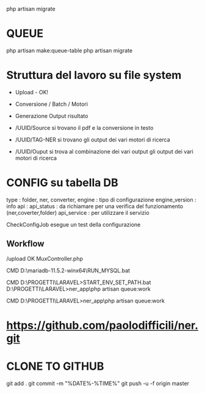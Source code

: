
php artisan migrate

# QUEUE
php artisan make:queue-table
php artisan migrate


# Struttura del lavoro su file system

 - Upload - OK!
 - Conversione / Batch / Motori
 - Generazione Output risultato


- /UUID/Source si trovano il pdf e la conversione in testo
- /UUID/TAG-NER si trovano gli output dei vari motori di ricerca
- /UUID/Ouput si trova al combinazione dei vari output gli output dei vari motori di ricerca

# CONFIG su tabella DB

type : folder, ner, converter,
engine : tipo di configurazione
engine_version : info
api : 
api_status : da richiamare per una verifica del funzionamento (ner,coverter,folder) 
api_service : per utilizzare il servizio

CheckConfigJob esegue un test della configurazione


## Workflow

/upload OK MuxController.php


CMD
D:\mariadb-11.5.2-winx64\RUN_MYSQL.bat

CMD
D:\PROGETTI\LARAVEL>START_ENV_SET_PATH.bat
D:\PROGETTI\LARAVEL>ner_app\php artisan queue:work

CMD
D:\PROGETTI\LARAVEL>ner_app\php artisan queue:work


# https://github.com/paolodifficili/ner.git

# CLONE TO GITHUB

git add .
git commit -m "%DATE%-%TIME%"
git push -u -f origin master